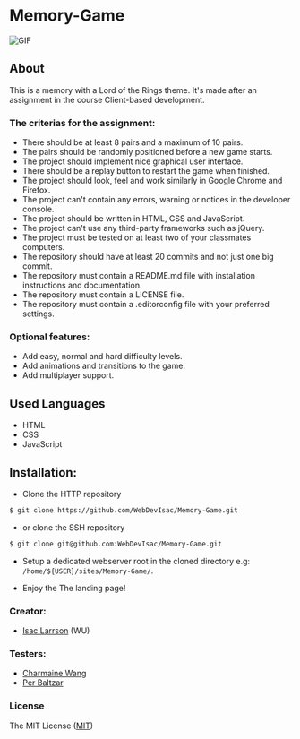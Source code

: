 # Memory-Game

![GIF](assets/images/confused.gif)

## About

This is a memory with a Lord of the Rings theme. It's made after an assignment in the course Client-based development. 

### The criterias for the assignment:

- There should be at least 8 pairs and a maximum of 10 pairs.
- The pairs should be randomly positioned before a new game starts.
- The project should implement nice graphical user interface.
- There should be a replay button to restart the game when finished.
- The project should look, feel and work similarly in Google Chrome and Firefox.
- The project can't contain any errors, warning or notices in the developer console.
- The project should be written in HTML, CSS and JavaScript.
- The project can't use any third-party frameworks such as jQuery.
- The project must be tested on at least two of your classmates computers.
- The repository should have at least 20 commits and not just one big commit.
- The repository must contain a README.md file with installation instructions and documentation.
- The repository must contain a LICENSE file.<br>
- The repository must contain a .editorconfig file with your preferred settings.

### Optional features:

- Add easy, normal and hard difficulty levels.
- Add animations and transitions to the game.
- Add multiplayer support.

## Used Languages
- HTML
- CSS
- JavaScript

## Installation:

 - Clone the HTTP repository
```sh
$ git clone https://github.com/WebDevIsac/Memory-Game.git
```
 - or clone the SSH repository
 ```sh
$ git clone git@github.com:WebDevIsac/Memory-Game.git
```

 - Setup a dedicated webserver root in the cloned directory e.g: `/home/${USER}/sites/Memory-Game/`.
 
 - Enjoy the The landing page!


### Creator:
- [Isac Larrson](https://github.com/WebDevIsac) (WU)

### Testers:
 - [Charmaine Wang](https://github.com/Charmaine-wang)
 - [Per Baltzar](https://github.com/perbaltzar)
 
### License

The MIT License ([MIT](https://raw.githubusercontent.com/WebDevIsac/The-Martians/master/LICENSE))
